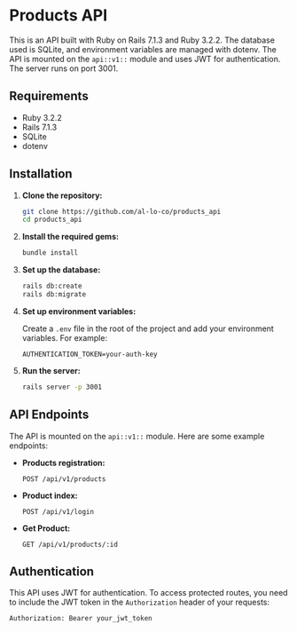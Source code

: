 # Products API

This is an API built with Ruby on Rails 7.1.3 and Ruby 3.2.2. The database used is SQLite, and environment variables are managed with dotenv. The API is mounted on the `api::v1::` module and uses JWT for authentication. The server runs on port 3001.

## Requirements

- Ruby 3.2.2
- Rails 7.1.3
- SQLite
- dotenv

## Installation

1. **Clone the repository:**

    ```bash
    git clone https://github.com/al-lo-co/products_api
    cd products_api
    ```

2. **Install the required gems:**

    ```bash
    bundle install
    ```

3. **Set up the database:**

    ```bash
    rails db:create
    rails db:migrate
    ```

4. **Set up environment variables:**

    Create a `.env` file in the root of the project and add your environment variables. For example:

    ```plaintext
    AUTHENTICATION_TOKEN=your-auth-key
    ```

5. **Run the server:**

    ```bash
    rails server -p 3001
    ```

## API Endpoints

The API is mounted on the `api::v1::` module. Here are some example endpoints:

- **Products registration:**

    ```http
    POST /api/v1/products
    ```

- **Product index:**

    ```http
    POST /api/v1/login
    ```

- **Get Product:**

    ```http
    GET /api/v1/products/:id
    ```

## Authentication

This API uses JWT for authentication. To access protected routes, you need to include the JWT token in the `Authorization` header of your requests:

```http
Authorization: Bearer your_jwt_token
